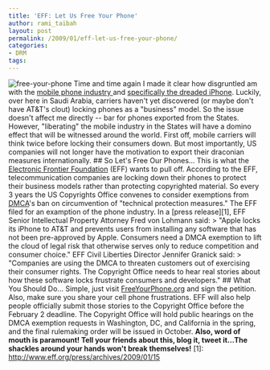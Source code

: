 ```yaml
---
title: 'EFF: Let Us Free Your Phone'
author: rami_taibah
layout: post
permalink: /2009/01/eff-let-us-free-your-phone/
categories:
- DRM
tags: 
---
```

![free-your-phone](http://192.168.1.33/blog2/wp-content/uploads/2009/01/free-your-phone.jpeg)
Time and time again I made it clear how disgruntled am with the [mobile phone industry ](/blog/linuxobservations/its-a-wonderful-internet-but-not-every-pasture/)and [specifically the dreaded iPhone](/blog/thedarkside/iphone-3g-a-beautiful-jail/).  Luckily, over here in Saudi Arabia, carriers haven't yet discovered (or maybe don't have AT&T's clout) locking phones as a "business" model. So the issue doesn't affect me directly -- bar for phones exported from the States.
However, "liberating" the mobile industry in the States will have a domino effect that will be witnessed around the world. First off, mobile carriers will think twice before locking their consumers down. But most importantly, US companies will not longer have the motivation to export their draconian measures internationally.
\#\# So Let's Free Our Phones...
This is what the [Electronic Frontier Foundation](http://www.eff.org) (EFF) wants to pull off. According to the EFF, telecommunication companies are locking down their phones to protect their business models rather than protecting copyrighted material.
So every 3 years the US Copyrights Office convenes to consider exemptions from [DMCA](http://en.wikipedia.org/wiki/Digital_Millennium_Copyright_Act)'s ban on circumvention of "technical protection measures." The EFF filed for an examption of the phone industry. 
In a \[press release\]\[1\], EFF Senior Intellectual Property Attorney Fred von Lohmann said:
\> "Apple locks its iPhone to AT&T and prevents users from installing any software that has not been pre-approved by Apple. Consumers need a DMCA exemption to lift the cloud of legal risk that otherwise serves only to reduce competition and consumer choice."
EFF Civil Liberties Director Jennifer Granick said:
\> "Companies are using the DMCA to threaten customers out of exercising their consumer rights. The Copyright Office needs to hear real stories about how these software locks frustrate consumers and developers."
\#\# What You Should Do...
Simple, just visit [FreeYourPhone.org](http://www.FreeYourPhone.org) and sign the petition. Also, make sure you share your cell phone frustrations. EFF will also help people officially submit those stories to the Copyright Office before the February 2 deadline. The Copyright Office will hold public hearings on the DMCA exemption requests in Washington, DC, and California in the spring, and the final rulemaking order will be issued in October.
**Also, word of mouth is paramount! Tell your friends about this, blog it, tweet it...The shackles around your hands won't break themselves!**
\[1\]: http://www.eff.org/press/archives/2009/01/15